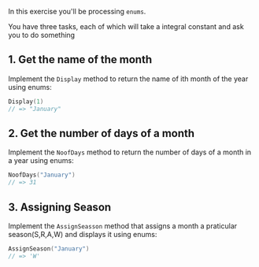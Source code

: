 In this exercise you'll be processing `enums`.

You have three tasks, each of which will take a integral constant and ask you to do something

## 1. Get the name of the month

Implement the `Display` method to return the name of ith month of the year using enums:

```cpp
Display(1)
// => "January"
```

## 2. Get the number of days of a month 

Implement the `NoofDays` method to return the number of days of a month in a year using enums:

```cpp
NoofDays("January")
// => 31
```

## 3. Assigning Season

Implement the `AssignSeasson` method that assigns a month a praticular season(S,R,A,W) and displays it using enums:

```cpp
AssignSeason("January")
// => 'W'
```
